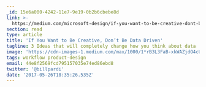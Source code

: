 ```yaml
---
_id: 15e6a000-4242-11e7-9e19-0b2b6cbebe8d
link: >-
  https://medium.com/microsoft-design/if-you-want-to-be-creative-dont-be-data-driven-55db74078eda
section: read
type: article
title: 'If You Want to Be Creative, Don’t Be Data Driven'
tagline: 3 Ideas that will completely change how you think about data
image: 'https://cdn-images-1.medium.com/max/1000/1*rB3L3FaB-xkWAZjdO4cUGg.jpeg'
tags: workflow product-design
email: 44e8f2569fcd795157035e74ed86ebd8
twitter: '@billpardi'
date: '2017-05-26T18:35:26.535Z'
---
```

